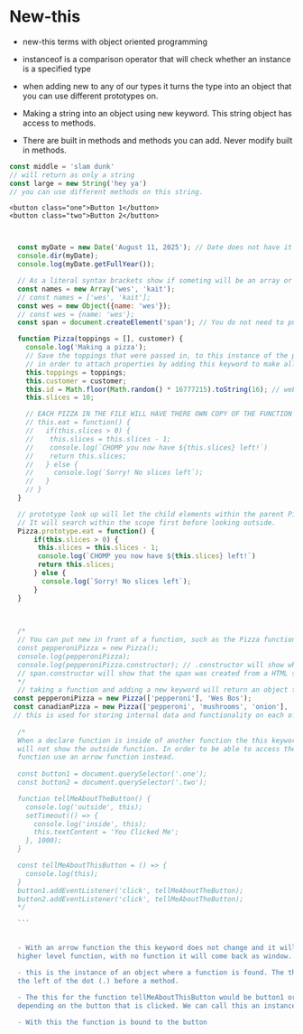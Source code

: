 # New-this
- new-this terms with object oriented programming
- instanceof is a comparison operator that will check whether an instance is a specified type 
- when adding new to any of our types it turns the type into an object that you can use different prototypes on.

- Making a string into an object using new keyword. This string object has access to methods. 
- There are built in methods and methods you can add. Never modify built in methods. 

```js
const middle = 'slam dunk'
// will return as only a string
const large = new String('hey ya')
// you can use different methods on this string. 


```

    <button class="one">Button 1</button>
    <button class="two">Button 2</button>

  ```js


    const myDate = new Date('August 11, 2025'); // Date does not have it's own literal syntax so the new keyword must be added
    console.dir(myDate);
    console.log(myDate.getFullYear());

    // As a literal syntax brackets show if someting will be an array or object. 
    const names = new Array('wes', 'kait');
    // const names = ['wes', 'kait'];
    const wes = new Object({name: 'wes'});
    // const wes = {name: 'wes'};
    const span = document.createElement('span'); // You do not need to put new in front of document.createElement because using document or creating other kind of html will be considered new. 

    function Pizza(toppings = [], customer) {
      console.log('Making a pizza');
      // Save the toppings that were passed in, to this instance of the pizza
      // in order to attach properties by adding this keyword to make all instance properties. Each pizza will have their own property.  
      this.toppings = toppings;
      this.customer = customer;
      this.id = Math.floor(Math.random() * 16777215).toString(16); // website Wes uses to find a random code is 'Random Hex Color Code' 
      this.slices = 10;

      // EACH PIZZA IN THE FILE WILL HAVE THERE OWN COPY OF THE FUNCTION WHICH CAN SLOW DOWN THE WEBSITE. MOVE THE FUNCTION TO THE PROTOTYPE.
      // this.eat = function() {
      //   if(this.slices > 0) {
      //    this.slices = this.slices - 1; 
      //    console.log(`CHOMP you now have ${this.slices} left!`)
      //    return this.slices;
      //   } else {
      //     console.log(`Sorry! No slices left`);
      //   } 
      // }
    }

    // prototype look up will let the child elements within the parent Pizza to have access to the function on the prototype. 
    // It will search within the scope first before looking outside. 
    Pizza.prototype.eat = function() {
        if(this.slices > 0) {
         this.slices = this.slices - 1; 
         console.log(`CHOMP you now have ${this.slices} left!`)
         return this.slices;
        } else {
          console.log(`Sorry! No slices left`);
        }  
    }
      
    

    /*
    // You can put new in front of a function, such as the Pizza function you will make it into an object with an instance of the function you made it from. 
    const pepperoniPizza = new Pizza();
    console.log(pepperoniPizza);
    console.log(pepperoniPizza.constructor); // .constructor will show what function made pepperoniPizza
    // span.constructor will show that the span was created from a HTML span function
    */
    // taking a function and adding a new keyword will return an object that is an instance of that object. 
   const pepperoniPizza = new Pizza(['pepperoni'], 'Wes Bos');
   const canadianPizza = new Pizza(['pepperoni', 'mushrooms', 'onion'], 'Kait Bos'); 
   // this is used for storing internal data and functionality on each of the instances. 
   
    /*
    When a declare function is inside of another function the this keyword inside 
    will not show the outside function. In order to be able to access the outside 
    function use an arrow function instead. 
    
    const button1 = document.querySelector('.one');
    const button2 = document.querySelector('.two');

    function tellMeAboutTheButton() {
      console.log('outside', this);
      setTimeout(() => {
        console.log('inside', this);
        this.textContent = 'You Clicked Me';
      }, 1000);
    }

    const tellMeAboutThisButton = () => {
      console.log(this);
    }
    button1.addEventListener('click', tellMeAboutTheButton);
    button2.addEventListener('click', tellMeAboutTheButton);
    */

    ```


    - With an arrow function the this keyword does not change and it will show the 
    higher level function, with no function it will come back as window.
  
    - this is the instance of an object where a function is found. The thing to 
    the left of the dot (.) before a method. 
  
    - The this for the function tellMeAboutThisButton would be button1 or button2 
    depending on the button that is clicked. We can call this an instance now. 
    
    - With this the function is bound to the button
    

